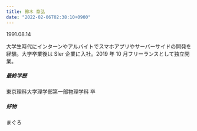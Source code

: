 ```yaml
---
title: 鈴木 章弘
date: "2022-02-06T02:38:10+0900"
---
```


1991.08.14

大学生時代にインターンやアルバイトでスマホアプリやサーバーサイドの開発を経験。大学卒業後は SIer 企業に入社。2019 年 10 月フリーランスとして独立開業。

##### 最終学歴

東京理科大学理学部第一部物理学科 卒

##### 好物

まぐろ
